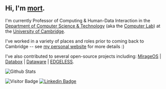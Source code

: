 ## Hi, I'm [mort](https://mort.io/).

I'm currently Professor of Computing & Human-Data Interaction in the [Department of Computer Science & Technology](https://www.cst.cam.ac.uk/) (aka the [Computer Lab](https://www.cl.cam.ac.uk/)) at the [University of Cambridge](https://www.cam.ac.uk/).

I've worked in a variety of places and roles prior to coming back to Cambridge -- see [my personal website](https://mort.io/me/) for more details :)

I've also contributed to several open-source projects including: [MirageOS](https://github.com/mirage) | [Databox](https://github.com/me-box) | [Dataware](https://github.com/dataware) | [EDGELESS](https://github.com/edgeless-project).

![Github Stats](https://github-readme-stats.vercel.app/api?username=mor1&theme=transparent&count_private=true&show_icons=true&include_all_commits=true&show=reviews,discussions_started,discussions_answered,prs_merged,prs_merged_percentage)


<!-- 
![Visitor Badge](https://visitor-badge.laobi.icu/badge?page_id=mor1.mor1)
![Visitor Count](https://profile-counter.glitch.me/mor1/count.svg)
-->

![Visitor Badge](https://visitor-badge.laobi.icu/badge?page_id=mor1.mor1)
[![Linkedin Badge](https://img.shields.io/badge/-mort-blue?style=flat-square&logo=Linkedin&logoColor=white&link=https://www.linkedin.com/in/richard-mortier/)](https://www.linkedin.com/in/richard-mortier/)

<!--
[![Youtube Badge](https://img.shields.io/badge/-koolkanna-darkred?style=flat-square&logo=youtube&logoColor=white&link=https://www.youtube.com/c/koolkanna)](https://www.youtube.com/c/koolkanna)

<img align="left" src="https://github-readme-stats.vercel.app/api?username=mor1&show_icons=true&count_private=true&theme=gruvbox" />

<img src="https://github-readme-stats.vercel.app/api/top-langs/?username=mor1&layout=compact&count_private=true&theme=gruvbox" />
<img src="https://github-readme-stats.vercel.app/api/wakatime?username=mor1&theme=gruvbox" />  
<a href="https://github.com/rafi0101/Android-Room-Database-Backup" target="_blank"><img align="center" src="https://github-readme-stats.vercel.app/api/pin/?username=mor1&repo=Android-Room-Database-Backup&theme=gruvbox""></a>
<a href="https://github.com/rafi0101/Stundenplan" target="_blank"><img align="center" src="https://github-readme-stats.vercel.app/api/pin/?username=mor1&repo=Stundenplan&theme=gruvbox""></a>
<a href="https://github.com/rafi0101/traefik-ssl-certificate-exporter" target="_blank"><img align="center" src="https://github-readme-stats.vercel.app/api/pin/?username=mor1&repo=traefik-ssl-certificate-exporter&theme=gruvbox""></a>
<a href="https://github.com/rafi0101/logstash-pipelines" target="_blank"><img align="center" src="https://github-readme-stats.vercel.app/api/pin/?username=mor1&repo=logstash-pipelines&theme=gruvbox""></a>  
-->
